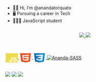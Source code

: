 
<ul> 
  <li>👧🏽 Hi, I’m @anandatorquato</li>
  <li>🖥️  Pursuing a career in Tech</li>
  <li>👩🏽‍💻 JavaScript student</>
</ul>

##

<div align="center">
<a href="https://github.com/anandatorquato">
<img height="180em" src="https://github-readme-stats.vercel.app/api?username=anandatorquato&show_icons=true&theme=nord&include_all_commits=true&count_private=true"/>
<img height="180em" src="https://github-readme-stats.vercel.app/api/top-langs/?username=anandatorquato&layout=compact&langs_count=7&theme=nord"/>
</div>

##
  
<div style="display: inline_block"><br>
  <img align="center" alt="Ananda-JS" height="30" width="40" src="https://raw.githubusercontent.com/devicons/devicon/master/icons/javascript/javascript-plain.svg">
  <img align="center" alt="Ananda-HTML" height="30" width="40" src="https://raw.githubusercontent.com/devicons/devicon/master/icons/html5/html5-original.svg">
  <img align="center" alt="Ananda-CSS" height="30" width="40" src="https://raw.githubusercontent.com/devicons/devicon/master/icons/css3/css3-original.svg">
  <img align="center" alt="Ananda-SASS" height="30" width="auto" src="https://img.shields.io/badge/Sass-CC6699?style=for-the-badge&logo=sass&logoColor=white">
</div>

 ##
  
<div> 
  <a href="https://www.instagram.com/anandatorquato/" target="_blank"><img src="https://img.shields.io/badge/-Instagram-%23E4405F?style=for-the-badge&logo=instagram&logoColor=white" target="_blank"></a>
  <a href = "mailto:anandatorquato@hotmail.com"><img src="https://img.shields.io/badge/-Gmail-%23333?style=for-the-badge&logo=gmail&logoColor=white" target="_blank"></a>
  <a href="https://www.linkedin.com/in/ananda-torquato-7587b6145/" target="_blank"><img src="https://img.shields.io/badge/-LinkedIn-%230077B5?style=for-the-badge&logo=linkedin&logoColor=white" target="_blank"></a> 
</div>

